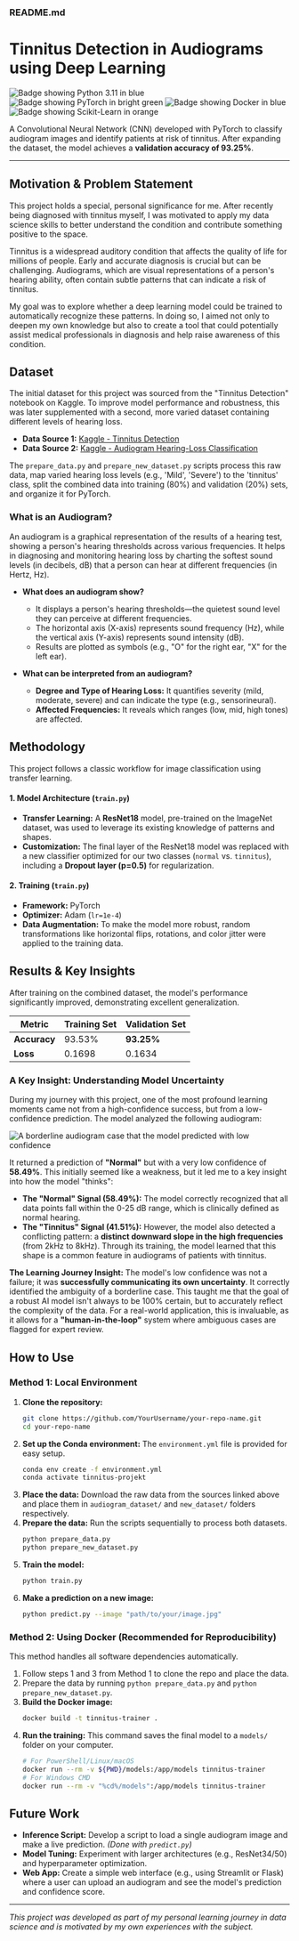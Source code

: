 
### **README.md**

# Tinnitus Detection in Audiograms using Deep Learning

![Badge showing Python 3.11 in blue](https://img.shields.io/badge/Python-3.11-blue)
![Badge showing PyTorch in bright green](https://img.shields.io/badge/PyTorch-brightgreen)
![Badge showing Docker in blue](https://img.shields.io/badge/Docker-blue)
![Badge showing Scikit-Learn in orange](https://img.shields.io/badge/Scikit--Learn-orange)

A Convolutional Neural Network (CNN) developed with PyTorch to classify audiogram images and identify patients at risk of tinnitus. After expanding the dataset, the model achieves a **validation accuracy of 93.25%**.

---

## Motivation & Problem Statement

This project holds a special, personal significance for me. After recently being diagnosed with tinnitus myself, I was motivated to apply my data science skills to better understand the condition and contribute something positive to the space.

Tinnitus is a widespread auditory condition that affects the quality of life for millions of people. Early and accurate diagnosis is crucial but can be challenging. Audiograms, which are visual representations of a person's hearing ability, often contain subtle patterns that can indicate a risk of tinnitus.

My goal was to explore whether a deep learning model could be trained to automatically recognize these patterns. In doing so, I aimed not only to deepen my own knowledge but also to create a tool that could potentially assist medical professionals in diagnosis and help raise awareness of this condition.

## Dataset

The initial dataset for this project was sourced from the "Tinnitus Detection" notebook on Kaggle. To improve model performance and robustness, this was later supplemented with a second, more varied dataset containing different levels of hearing loss.

*   **Data Source 1:** [Kaggle - Tinnitus Detection](https://www.kaggle.com/code/ashikshahriar/tinnitus-detection/notebook)
*   **Data Source 2:** [Kaggle - Audiogram Hearing-Loss Classification](https://www.kaggle.com/datasets/khalidkamal/audiogram-hearingloss-classification)

The `prepare_data.py` and `prepare_new_dataset.py` scripts process this raw data, map varied hearing loss levels (e.g., 'Mild', 'Severe') to the 'tinnitus' class, split the combined data into training (80%) and validation (20%) sets, and organize it for PyTorch.

### What is an Audiogram?

An audiogram is a graphical representation of the results of a hearing test, showing a person's hearing thresholds across various frequencies. It helps in diagnosing and monitoring hearing loss by charting the softest sound levels (in decibels, dB) that a person can hear at different frequencies (in Hertz, Hz).

*   **What does an audiogram show?**
    *   It displays a person's hearing thresholds—the quietest sound level they can perceive at different frequencies.
    *   The horizontal axis (X-axis) represents sound frequency (Hz), while the vertical axis (Y-axis) represents sound intensity (dB).
    *   Results are plotted as symbols (e.g., "O" for the right ear, "X" for the left ear).

*   **What can be interpreted from an audiogram?**
    *   **Degree and Type of Hearing Loss:** It quantifies severity (mild, moderate, severe) and can indicate the type (e.g., sensorineural).
    *   **Affected Frequencies:** It reveals which ranges (low, mid, high tones) are affected.

## Methodology

This project follows a classic workflow for image classification using transfer learning.

#### 1. Model Architecture (`train.py`)
*   **Transfer Learning:** A **ResNet18** model, pre-trained on the ImageNet dataset, was used to leverage its existing knowledge of patterns and shapes.
*   **Customization:** The final layer of the ResNet18 model was replaced with a new classifier optimized for our two classes (`normal` vs. `tinnitus`), including a **Dropout layer (p=0.5)** for regularization.

#### 2. Training (`train.py`)
*   **Framework:** PyTorch
*   **Optimizer:** Adam (`lr=1e-4`)
*   **Data Augmentation:** To make the model more robust, random transformations like horizontal flips, rotations, and color jitter were applied to the training data.

## Results & Key Insights

After training on the combined dataset, the model's performance significantly improved, demonstrating excellent generalization.

| Metric         | Training Set | Validation Set   |
| -------------- | ------------ | ---------------- |
| **Accuracy**   | 93.53%       | **93.25%**       |
| **Loss**       | 0.1698       | 0.1634           |

### A Key Insight: Understanding Model Uncertainty

During my journey with this project, one of the most profound learning moments came not from a high-confidence success, but from a low-confidence prediction. The model analyzed the following audiogram:

![A borderline audiogram case that the model predicted with low confidence](assets/borderline_case_audiogram.png)

It returned a prediction of **"Normal"** but with a very low confidence of **58.49%**. This initially seemed like a weakness, but it led me to a key insight into how the model "thinks":

*   **The "Normal" Signal (58.49%):** The model correctly recognized that all data points fall within the 0-25 dB range, which is clinically defined as normal hearing.
*   **The "Tinnitus" Signal (41.51%):** However, the model also detected a conflicting pattern: a **distinct downward slope in the high frequencies** (from 2kHz to 8kHz). Through its training, the model learned that this shape is a common feature in audiograms of patients with tinnitus.

**The Learning Journey Insight:**
The model's low confidence was not a failure; it was **successfully communicating its own uncertainty**. It correctly identified the ambiguity of a borderline case. This taught me that the goal of a robust AI model isn't always to be 100% certain, but to accurately reflect the complexity of the data. For a real-world application, this is invaluable, as it allows for a **"human-in-the-loop"** system where ambiguous cases are flagged for expert review.

## How to Use

### Method 1: Local Environment
1.  **Clone the repository:**
    ```bash
    git clone https://github.com/YourUsername/your-repo-name.git
    cd your-repo-name
    ```
2.  **Set up the Conda environment:**
    The `environment.yml` file is provided for easy setup.
    ```bash
    conda env create -f environment.yml
    conda activate tinnitus-projekt
    ```
3.  **Place the data:**
    Download the raw data from the sources linked above and place them in `audiogram_dataset/` and `new_dataset/` folders respectively.
4.  **Prepare the data:**
    Run the scripts sequentially to process both datasets.
    ```bash
    python prepare_data.py
    python prepare_new_dataset.py
    ```
5.  **Train the model:**
    ```bash
    python train.py
    ```
6.  **Make a prediction on a new image:**
    ```bash
    python predict.py --image "path/to/your/image.jpg"
    ```

### Method 2: Using Docker (Recommended for Reproducibility)
This method handles all software dependencies automatically.

1.  Follow steps 1 and 3 from Method 1 to clone the repo and place the data.
2.  Prepare the data by running `python prepare_data.py` and `python prepare_new_dataset.py`.
3.  **Build the Docker image:**
    ```bash
    docker build -t tinnitus-trainer .
    ```
4.  **Run the training:**
    This command saves the final model to a `models/` folder on your computer.
    ```bash
    # For PowerShell/Linux/macOS
    docker run --rm -v ${PWD}/models:/app/models tinnitus-trainer
    # For Windows CMD
    docker run --rm -v "%cd%/models":/app/models tinnitus-trainer
    ```

## Future Work
*   **Inference Script:** Develop a script to load a single audiogram image and make a live prediction. *(Done with `predict.py`)*
*   **Model Tuning:** Experiment with larger architectures (e.g., ResNet34/50) and hyperparameter optimization.
*   **Web App:** Create a simple web interface (e.g., using Streamlit or Flask) where a user can upload an audiogram and see the model's prediction and confidence score.

---
*This project was developed as part of my personal learning journey in data science and is motivated by my own experiences with the subject.*